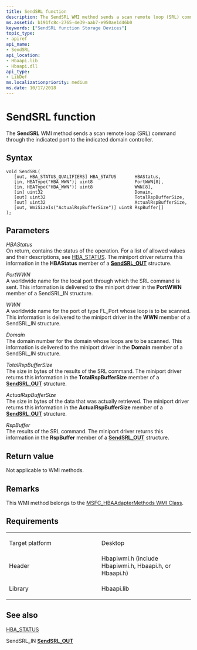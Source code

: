 ```yaml
---
title: SendSRL function
description: The SendSRL WMI method sends a scan remote loop (SRL) command through the indicated port to the indicated domain controller.
ms.assetid: b191fc8c-2765-4e39-aab7-e950ae1d46b0
keywords: ["SendSRL function Storage Devices"]
topic_type:
- apiref
api_name:
- SendSRL
api_location:
- Hbaapi.lib
- Hbaapi.dll
api_type:
- LibDef
ms.localizationpriority: medium
ms.date: 10/17/2018
---
```


# SendSRL function


The **SendSRL** WMI method sends a scan remote loop (SRL) command through the indicated port to the indicated domain controller.

Syntax
------

```ManagedCPlusPlus
void SendSRL(
   [out, HBA_STATUS_QUALIFIERS] HBA_STATUS       HBAStatus,
   [in, HBAType("HBA_WWN")] uint8                PortWWN[8],
   [in, HBAType("HBA_WWN")] uint8                WWN[8],
   [in] uint32                                   Domain,
   [out] uint32                                  TotalRspBufferSize,
   [out] uint32                                  ActualRspBufferSize,
   [out, WmiSizeIs("ActualRspBufferSize")] uint8 RspBuffer[]
);
```

Parameters
----------

*HBAStatus*   
On return, contains the status of the operation. For a list of allowed values and their descriptions, see [HBA\_STATUS](hba-status.md). The miniport driver returns this information in the **HBAStatus** member of a [**SendSRL\_OUT**](https://docs.microsoft.com/windows-hardware/drivers/ddi/hbapiwmi/ns-hbapiwmi-_sendsrl_out) structure.

*PortWWN*   
A worldwide name for the local port through which the SRL command is sent. This information is delivered to the miniport driver in the **PortWWN** member of a SendSRL\_IN structure.

*WWN*   
A worldwide name for the port of type FL\_Port whose loop is to be scanned. This information is delivered to the miniport driver in the **WWN** member of a SendSRL\_IN structure.

*Domain*   
The domain number for the domain whose loops are to be scanned. This information is delivered to the miniport driver in the **Domain** member of a SendSRL\_IN structure.

*TotalRspBufferSize*   
The size in bytes of the results of the SRL command. The miniport driver returns this information in the **TotalRspBufferSize** member of a [**SendSRL\_OUT**](https://docs.microsoft.com/windows-hardware/drivers/ddi/hbapiwmi/ns-hbapiwmi-_sendsrl_out) structure.

*ActualRspBufferSize*   
The size in bytes of the data that was actually retrieved. The miniport driver returns this information in the **ActualRspBufferSize** member of a [**SendSRL\_OUT**](https://docs.microsoft.com/windows-hardware/drivers/ddi/hbapiwmi/ns-hbapiwmi-_sendsrl_out) structure.

*RspBuffer*   
The results of the SRL command. The miniport driver returns this information in the **RspBuffer** member of a [**SendSRL\_OUT**](https://docs.microsoft.com/windows-hardware/drivers/ddi/hbapiwmi/ns-hbapiwmi-_sendsrl_out) structure.

Return value
------------

Not applicable to WMI methods.

Remarks
-------

This WMI method belongs to the [MSFC\_HBAAdapterMethods WMI Class](msfc-hbaadaptermethods-wmi-class.md).

Requirements
------------

<table>
<colgroup>
<col width="50%" />
<col width="50%" />
</colgroup>
<tbody>
<tr class="odd">
<td align="left"><p>Target platform</p></td>
<td align="left">Desktop</td>
</tr>
<tr class="even">
<td align="left"><p>Header</p></td>
<td align="left">Hbapiwmi.h (include Hbapiwmi.h, Hbaapi.h, or Hbaapi.h)</td>
</tr>
<tr class="odd">
<td align="left"><p>Library</p></td>
<td align="left">Hbaapi.lib</td>
</tr>
</tbody>
</table>

## <span id="see_also"></span>See also


[HBA\_STATUS](hba-status.md)

SendSRL\_IN
[**SendSRL\_OUT**](https://docs.microsoft.com/windows-hardware/drivers/ddi/hbapiwmi/ns-hbapiwmi-_sendsrl_out)

 

 







